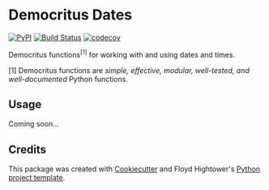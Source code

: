 # Democritus Dates

[![PyPI](https://img.shields.io/pypi/v/dem_dates.svg)](https://pypi.python.org/pypi/dem_dates)
[![Build Status](https://travis-ci.com/democritus-project/democritus-dates.svg?branch=main)](https://travis-ci.com/democritus-project/democritus-dates)
[![codecov](https://codecov.io/gh/democritus-project/democritus-dates/branch/main/graph/badge.svg?token=V0WOIXRGMM)](https://codecov.io/gh/democritus-project/democritus-dates)

Democritus functions<sup>[1]</sup> for working with and using dates and times.

[1] Democritus functions are <i>simple, effective, modular, well-tested, and well-documented</i> Python functions.

## Usage

Coming soon...

## Credits

This package was created with [Cookiecutter](https://github.com/audreyr/cookiecutter) and Floyd Hightower's [Python project template](https://github.com/fhightower-templates/python-project-template).
